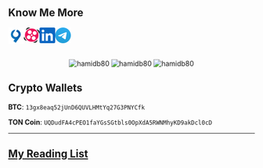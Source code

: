 ## Know Me More

<a target="_blank" href="https://virgool.io/@hamidb80">
  <img align="left" width="32px" alt="Hamid's Virgool" src="img/virgool.png" />
</a>
<a target="_blank" href="https://www.aparat.com/hamidb80">
  <img align="left" width="32px" alt="Hamid's Aparat" src="img/aparat.png" />
</a>
<a target="_blank" href="https://www.linkedin.com">
  <img align="left" width="32px" alt="Hamid's" src="img/linkedin.svg" />
</a> 
<a target="_blank" href="https://t.me/hamidb80">
  <img align="left" width="32px" alt="Hamid's Telegram" src="img/tg.svg" />
</a>

<br/>
<br/>
<br/>

<p align="center">
  <img src="https://github-readme-stats.vercel.app/api?username=hamidb80&show_icons=true" alt="hamidb80" />
  <img src="https://github-profile-summary-cards.vercel.app/api/cards/repos-per-language?username=hamidb80&theme=vue" alt="hamidb80" />
  <img src="https://github-profile-summary-cards.vercel.app/api/cards/most-commit-language?username=hamidb80&theme=vue" alt="hamidb80" />
</p>


## Crypto Wallets
**BTC**:
`13gx8eaq52jUnD6QUVLHMtYq27G3PNYCfk`

**TON Coin**:
`UQDudFA4cPEO1faYGsSGtbls0OpXdA5RWNMhyKD9akDcl0cD`

---------------
## [My Reading List](https://github.com/hamidb80/reading_list)

